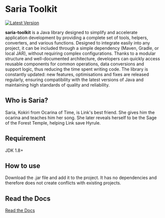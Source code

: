 # Saria Toolkit
[![Latest Version](https://img.shields.io/github/release/FrancescoCeliento/saria-toolkit.svg?color=5998FF&label=latest%20version&style=flat-square)](https://github.com/FrancescoCeliento/saria-toolkit/releases/latest)

**saria‑toolkit** is a Java library designed to 
simplify and accelerate application development by providing a complete set of tools, helpers, converters, and various functions.
 Designed to integrate easily into any project, it 
can be included through a simple dependency (Maven, Gradle, or local JAR),  without requiring complex configurations. Thanks to a  modular structure and well-documented architecture, developers  can quickly access reusable components for common operations,
 data conversions and support logic, thus reducing the 
time spent writing code. The library is constantly updated: new features, optimisations and fixes are released regularly, ensuring compatibility with
 the latest versions of Java and maintaining high standards of quality and reliability.

## Who is Saria?
Saria, Kokiri from Ocarina of Time, is Link's best friend. She gives him the ocarina and teaches him her song. She later reveals herself to be the Sage of the Forest Temple, helping Link save Hyrule.


## Requirement
JDK 1.8+

## How to use
Download the .jar file and add it to the project. It has no dependencies and therefore does not create conflicts with existing projects.

## Read the Docs
[Read the Docs](https://francescoceliento.github.io/saria-toolkit/)